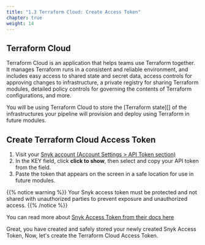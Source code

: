 ```yaml
---
title: "1.3 Terraform Cloud: Create Access Token"
chapter: true
weight: 14
---
```


## Terraform Cloud

Terraform Cloud is an application that helps teams use Terraform together. It manages Terraform runs in a consistent and reliable environment, and includes easy access to shared state and secret data, access controls for approving changes to infrastructure, a private registry for sharing Terraform modules, detailed policy controls for governing the contents of Terraform configurations, and more.

You will be using Terraform Cloud to store the [Terraform state][] of the infrastructures your pipeline will provision and deploy using Terraform in future modules.



## Create Terraform Cloud Access Token

1. Visit your [Snyk account (Account Settings > API Token section)][3]
1. In the KEY field, click **click to show**, then select and copy your API token from the field.
1. Paste the token that appears on the screen in a safe location for use in future modules.

{{% notice warning %}}
Your Snyk access token must be protected and not shared with unauthorized parties to prevent exposure and unauthorized access.
{{% /notice %}}

You can read more about [Snyk Access Token from their docs here][2]

Great, you have created and safely stored your newly created Snyk Access Token, Now, let's create the Terraform Cloud Access Token.

<!-- URL Links index -->
[1]: https://app.snyk.io/login
[2]: https://support.snyk.io/hc/en-us/articles/360004008258-Authenticate-the-CLI-with-your-account#UUID-4f46843c-174d-f448-cadf-893cfd7dd858_section-idm4557419555668831541902780562
[3]: https://app.snyk.io/account